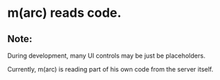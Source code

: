 # m(arc) reads code.

## Note:

During development, many UI controls may be just be placeholders.

Currently, m(arc) is reading part of his own code from the server itself.
